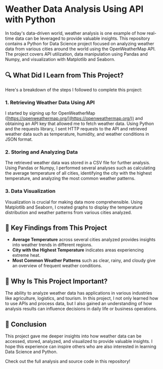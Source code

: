 # Weather Data Analysis Using API with Python

In today's data-driven world, weather analysis is one example of how real-time data can be leveraged to provide valuable insights. This repository contains a Python for Data Science project focused on analyzing weather data from various cities around the world using the OpenWeatherMap API. The project covers API utilization, data manipulation using Pandas and Numpy, and visualization with Matplotlib and Seaborn.

## 🔍 What Did I Learn from This Project?

Here's a breakdown of the steps I followed to complete this project:

### 1. Retrieving Weather Data Using API
I started by signing up for OpenWeatherMap ([https://openweathermap.org/](https://openweathermap.org/)) and obtaining an API key that allowed me to fetch weather data. Using Python and the requests library, I sent HTTP requests to the API and retrieved weather data such as temperature, humidity, and weather conditions in JSON format.

### 2. Storing and Analyzing Data
The retrieved weather data was stored in a CSV file for further analysis. Using Pandas or Numpy, I performed several analyses such as calculating the average temperature of all cities, identifying the city with the highest temperature, and analyzing the most common weather patterns.

### 3. Data Visualization
Visualization is crucial for making data more comprehensible. Using Matplotlib and Seaborn, I created graphs to display the temperature distribution and weather patterns from various cities analyzed.

## 🔑 Key Findings from This Project

- **Average Temperature** across several cities analyzed provides insights into weather trends in different regions.
- **City with the Highest Temperature** indicates areas experiencing extreme heat.
- **Most Common Weather Patterns** such as clear, rainy, and cloudy give an overview of frequent weather conditions.

## 🚀 Why Is This Project Important?

The ability to analyze weather data has applications in various industries like agriculture, logistics, and tourism. In this project, I not only learned how to use APIs and process data, but I also gained an understanding of how analysis results can influence decisions in daily life or business operations.

## 🏁 Conclusion

This project gave me deeper insights into how weather data can be accessed, stored, analyzed, and visualized to provide valuable insights. I hope this experience can inspire others who are also interested in learning Data Science and Python.

Check out the full analysis and source code in this repository!
